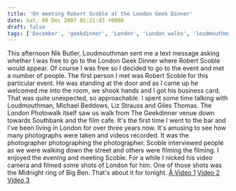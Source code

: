```yaml
---
title: 'On meeting Robert Scoble at the London Geek Dinner'
date: Sat, 08 Dec 2007 02:21:43 +0000
draft: false
tags: ['December', 'geekdinner', 'London', 'London walks', 'loudmouthman', 'photowalk', 'Scoble', 'social media', 'social media', 'social networking', 'tech related', 'twitter', 'warzabidul']
---
```


This afternoon Nik Butler, Loudmouthman sent me a text message asking whether I was free to go to the London Geek Dinner where Robert Scoble would appear. Of course I was free so I decided to go to the event and met a number of people. The first person I met was Robert Scoble for this particular event. He was standing at the door and as I came up he welcomed me into the room, we shook hands and I got his business card. That was quite unexpected, so approachable. I spent some time talking with Loudmouthman, Michael Beddows, Liz Strauss and Giles Thomas. The London Photowalk itself saw us walk from The Geekdinner venue down towards Southbank and the film cafe. It's the first time I went to the bar and I've been living in London for over three years now. It's amusing to see how many photographs were taken and videos recorded. It was the photographer photographing the photographer. Scoble interviewed people as we were walking down the street and others were filming the filming. I enjoyed the evening and meeting Scoble. For a while I nicked his video camera and filmed some shots of London for him. One of those shots was the Midnight ring of Big Ben. That's about it for tonight. [Â Video 1](http://www.youtube.com/watch?v=2FS2xVofAAM) [Video 2](http://www.youtube.com/watch?v=pmq0euOWAao) [Video 3](http://www.youtube.com/watch?v=vpwESnSEwQs)